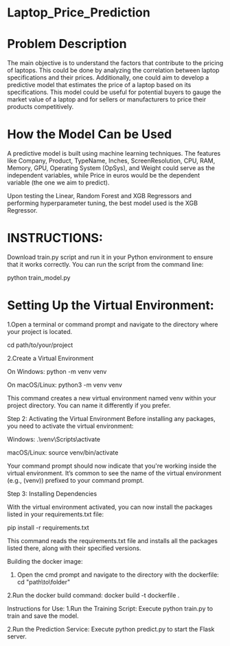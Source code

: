# Laptop_Price_Prediction


# Problem Description

The main objective is to understand the factors that contribute to the pricing of laptops. This could be done by analyzing the correlation between laptop specifications and their prices. Additionally, one could aim to develop a predictive model that estimates the price of a laptop based on its specifications. This model could be useful for potential buyers to gauge the market value of a laptop and for sellers or manufacturers to price their products competitively.

# How the Model Can be Used
A predictive model is built using machine learning techniques. The features like Company, Product, TypeName, Inches, ScreenResolution, CPU, RAM, Memory, GPU, Operating System (OpSys), and Weight could serve as the independent variables, while Price in euros would be the dependent variable (the one we aim to predict).

Upon testing the Linear, Random Forest and XGB Regressors and performing hyperparameter tuning, the best model used is the XGB Regressor.

# INSTRUCTIONS:

Download train.py script and run it in your Python environment to ensure that it works correctly. You can run the script from the command line:

python train_model.py



# Setting Up the Virtual Environment:

1.Open a terminal or command prompt and navigate to the directory where your project is located.

cd path/to/your/project

2.Create a Virtual Environment

On Windows:
python -m venv venv

On macOS/Linux:
python3 -m venv venv

This command creates a new virtual environment named venv within your project directory. You can name it differently if you prefer.


Step 2: Activating the Virtual Environment
Before installing any packages, you need to activate the virtual environment:



Windows:
.\venv\Scripts\activate

macOS/Linux:
source venv/bin/activate

Your command prompt should now indicate that you're working inside the virtual environment. It’s common to see the name of the virtual environment (e.g., (venv)) prefixed to your command prompt.

Step 3: Installing Dependencies

With the virtual environment activated, you can now install the packages listed in your requirements.txt file:

pip install -r requirements.txt

This command reads the requirements.txt file and installs all the packages listed there, along with their specified versions.


Building the docker image:

1. Open the cmd prompt and navigate to the directory with the dockerfile:
cd "path\to\folder"

2.Run the docker build command:
docker build -t dockerfile .


Instructions for Use:
1.Run the Training Script: Execute python train.py to train and save the model.

2.Run the Prediction Service: Execute python predict.py to start the Flask server.
